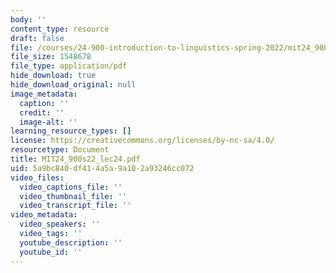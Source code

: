 ```yaml
---
body: ''
content_type: resource
draft: false
file: /courses/24-900-introduction-to-linguistics-spring-2022/mit24_900s22_lec24.pdf
file_size: 1548678
file_type: application/pdf
hide_download: true
hide_download_original: null
image_metadata:
  caption: ''
  credit: ''
  image-alt: ''
learning_resource_types: []
license: https://creativecommons.org/licenses/by-nc-sa/4.0/
resourcetype: Document
title: MIT24_900s22_lec24.pdf
uid: 5a9bc840-df41-4a5a-9a10-2a93246cc072
video_files:
  video_captions_file: ''
  video_thumbnail_file: ''
  video_transcript_file: ''
video_metadata:
  video_speakers: ''
  video_tags: ''
  youtube_description: ''
  youtube_id: ''
---
```

